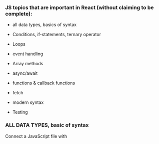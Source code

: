  ###  JS topics that are important in React (without claiming to be complete):
 
 
* all data types, basics of syntax

* Conditions, if-statements, ternary operator

* Loops

* event handling

* Array methods

* async/await

* functions & callback functions

* fetch

* modern syntax

* Testing


### ALL DATA TYPES, basic of syntax

Connect a JavaScript file with <script>
Log to the console
Select elements with querySelector
Add, remove and toggle CSS classes on click with addEventListener
 
 
````
 <script src="./index.js" defer></script>
````

````
const mainElement = document.querySelector('[data-js="main"]');
 
````
 
 - Better as:
 
 
````
// tag as identifier
const mainElement = document.querySelector("main");
// class as identifier -> .
const mainElement = document.querySelector(".main");
// id as identifier -> #
const mainElement = document.querySelector("#main");
````
 
 
 
###   ``` addEventListener ```
 
 
```` 
const button = document.querySelector('[data-js="button"]');
button.addEventListener("click", () => {
  console.log("Yeah");
});
```` 
 
 
###   ``` .classList ```
 
 
Add/remove & toggle classes: .classList.
 
 
````
 const main = document.querySelector('[data-js="main"]');
const button = document.querySelector('[data-js="button"]');

button.addEventListener("click", () => {
  main.classList.add("page--primary");
});
````
 
 
<hr>
 

 ### Variable Declarations
 
 const, let and var
 
 Variable Naming: camelCase
 
type	represents
 
```string```	a sequence of characters: "abcd"
 
```number```	a number: 1234
 
```boolean```	a binary statement, can be true or false
 
```null```	represents "nothing", is typically set by developers
 
```undefined```	represents the state of "not existing". Anything not specified or not found in JavaScript defaults to the value undefined
 
```BigInt	uncommon```, used for integers larger than 9007199254740991
 
```Symbol	uncommon```, used for creating unique elements
 
 
 
Operators:
 
operator	effect
 
+	adds two numbers together.
 
-	subtracts two numbers
 
*	multiplies two numbers
 
/	divides two numbers
 
**	potentiates two numbers: 2 ** 4 → 16
 
%	The remainder or modulus. Gives you what remains after a whole number division: 8 % 3 → 2.
 
 
Assignment Operators

operator	effect
 
+=	Increases the value of the variable on the left about the value on the right: count += 6 → count is increased by 6
 
-=	Decreases the value of the variable on the left about the value on the right
 
*=	Multiplies the variable on the left with the value on the right
 
/=	Divides the variable on the left with the value on the right
 
++	Increments the value of a variable by one: count++ → count is increased by one
 
--	Decrements the value of a variable by one: count-- → count is decreased by one
 
 
Type Coersion
 
When you use an operator with a variable with an unfitting type, JavaScript will automatically convert (coerse) this variable into a fitting type
 
 
decimal system: the standard numbers, has 10 symbols "0" to "9".
 
binary system: only has 2 symbols "0" and "1". If you want to write a bigger number than 1, you add another digit: 2 → "10" in binary.
 
hexadecimal system: has 16 symbols "0" to "9" and "a" to "f". If you want to write a number bigger than 15 you add another digit: 12 → "c" in hexadecimal.
 
 
<hr>
 
### Truthy and Falsy Values

 
```truthy``` values:

non zero numbers: 1, 2, -3, etc.
 
non empty strings: "hello"
 
true
 
 
```falsy``` values:

0 / -0
 
null
 
false
 
undefined
 
empty string: ""
 
 
### Comparision Operators
 

Operator	Effect
 
A === B	strict equal: is true if both values are equal (including their type).
 
A !== B	strict not equal: is true if both values are not equal (including their type).
 
A > B	strictly greater than: is true if A is greater than B.
 
A < B	strictly less than: is true if A is less than B.
     
A >= B	greater than or equal: is true if A is greater than or equal B.
 
A <= B	less than or equal: is true if A is less than or equal B.
     
     
### Logical Operator

Operator	Effect
     
!A	not: flips a true value to false and vice versa.
     
A || B	or: is true if either A or B is true.
     
A && B	and: is true if both A and B is true.
     
     
     
### Control Flow: ```if / else```
     
     
With an if statement we can control whether a part of our code is executed or not, based on a condition.The condition expression between the () brackets can be composed of logical or comparison operators as well. You can distinguish between more cases by chaining else if statements:
     
````
if (hour < 12) {
  console.log("Good Morning.");
} else if (hour < 18) {
  console.log("Good afternoon.");
} else if (hour === 24) {
  console.log("Good night.");
} else {
  console.log("Good evening.");
}
`````

### ternary operator
                   
````
condition ? expressionIfTrue : expressionIfFalse;
                     
const greetingText = time < 12 ? "Good morning." : "Good afternoon.";
 
moveElement(xPos > 300 ? 300 : xPos); // the element can't be moved further than 300.
 
````

if(undefined) → falsy, won't execute
 
if(null) → falsy, won't execute
 
if("") → falsy, won't execute, but might still be a useful variable
 
(e.g. when user clears an input field)
 
if(0) → falsy, won't execute, but might still be a useful variable
 
(e.g. when user wants to set the volume to 0)
 
if(" ") → truthy, will execute
 
if(-1) → truthy, will execute
 
 
---
 
### FUNCTIONS
 
You can define a function using a function declaration which consists of:

the function keyword
 
the function name
 
the function body (JavaScript statements / JavaScript code)
 
 
```
function greet() {
  console.log("Hi Friends!");
  console.log("Nice to be here.");
}
 
function printLetter(name) {
  console.log("Hi " + name + ", hope you are fine. Love, Johnny");
}

function printSum(first, second, third) {
  const sum = first + second + third;
  console.log("The sum of your numbers is: " + sum);
}
 
````
 
 
### Function Calls
 
When functions are defined you can call them by writing their name, followed by parentheses ("round brackets"). If the functions consume parameters you can pass them as arguments in the brackets.
 
 
greet();
printLetter("Jordan");
printSum(3, 4, 5);
 
 
### Scope
 
The scope defines where variables are visible and where they can be referenced. :
 

***global scope***: A variable is in the global scope when it is declared outside of any function, in a JavaScript file. Global variables are visible and can be accessed from anywhere in that JavaScript file after declaration.
 
***function scope***: Variables defined inside a function are not accessible from outside.
 
 
### ***return***
 
Return Statements:  a function can also return a value back to the place where it was called. This is done via a return statement.Its value is returned by the function and can be stored when the function is called:

 
 ````
function add3Numbers(first, second, third) {
  const sum = first + second + third;
  return sum;
}

const firstSum = add3Numbers(1, 2, 3);
// the return value is stored in "firstSum", namely 6
 
 ````
 
A function can return only one expression value, but can have multiple return statements, in combination with if else statements.

### Early Return Statements
 
As soon as a return statement is reached in a function call, the function execution is ended. The following console.log() is therefore never reached:
 

  ````
 function testFunction() {
 
  return "a returned string";

  console.log("I am never logged in the console.");

}
  ````

 
 This behavior can be used to our advantage as early return statements. Sometimes we want to execute certain parts of our code only if a condition applies. We can check this with an if else statement. When multiple conditions are in place, the code becomes harder to read and to understand. An alternative approach is to terminate the function with early return statements:
 
 
 
 ````
 //Version A -BAD:
 
 function setBackgroundColor(color) {
  if (typeof color === "String") {
    if (color.startsWith("#")) {
      if (color.length >= 7) {
        document.body.style.backgroundColor = color;
      }
    }
  }
}
 
 //Version B-early return- Better
 
 function setBackgroundColor(color) {
	// first condition
	if(typeof color !== 'String') {
		return;
	}

	// second condition
	if(!color.startsWith('#')) {
		return;
	}

	// third condition
	if(color.length < 7) {
		return;
	}

	// only if all 3 conditions are passed the final line of code is executed.
	body.style.backgroundColor = color;
}

//Hint: A return statement can be left empty, the returned value is then undefined.                     
                     
```` 
 
                     
 ### ARROW FUNCTIONS
                     
   The function is saved like a variable with the keyword const. The parameters are written normally in round brackets followed by an fat arrow =>. Then the function body is written in curly brackets.
                    
  ````
const addNumbers = (first, second) => {
  return first + second;
};
   ````
                
 
 ### Implicit Return Statements
The advantage of arrow functions are possible shorter notations when certain criteria apply:
 
 
1. - Omit the round brackets around the parameters: This is possible, if there is only one input:
 
 ````
const addOne = (number) => {
  return number + 1;
};
 ````
 
2.- Implicit return statements: If the function consists only of a return statement, the curly brackets and the return keyword can be omitted:
 
```` 
const addNumbers = (first, second) => {
  return first + second;
};
```` 
 
can be rewritten as:
 
```` 
const addNumbers = (first, second) => first + second;
````
 
 We will use with:
 
 ````
 button.addEventListener('click',() => {
	...
})
 ```` 
 
 <hr>
 <div style="text-aling: center">(end first JS Week)</div>
 <hr>
 

 
